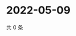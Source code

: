 # 2022-05-09

共 0 条

<!-- BEGIN WEIBO -->
<!-- 最后更新时间 Mon May 09 2022 06:00:48 GMT+0800 (China Standard Time) -->

<!-- END WEIBO -->
